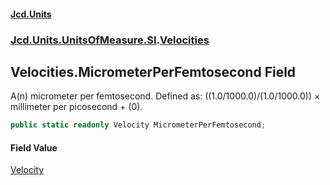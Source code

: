 #### [Jcd.Units](index.md 'index')
### [Jcd.Units.UnitsOfMeasure.SI](Jcd.Units.UnitsOfMeasure.SI.md 'Jcd.Units.UnitsOfMeasure.SI').[Velocities](Velocities.md 'Jcd.Units.UnitsOfMeasure.SI.Velocities')

## Velocities.MicrometerPerFemtosecond Field

A(n) micrometer per femtosecond. Defined as: ((1.0/1000.0)/(1.0/1000.0)) × millimeter per picosecond + (0).

```csharp
public static readonly Velocity MicrometerPerFemtosecond;
```

#### Field Value
[Velocity](Velocity.md 'Jcd.Units.UnitTypes.Velocity')